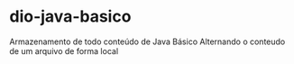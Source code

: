 # dio-java-basico
Armazenamento de todo conteúdo de Java Básico
Alternando o conteudo de um arquivo de forma local
